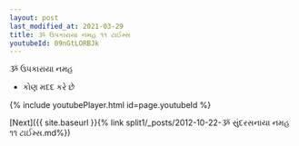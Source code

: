 ```yaml
---
layout: post
last_modified_at: 2021-03-29
title: ૐ ઉપકારાયા નમહ ૧૧ ટાઈમ્સ
youtubeId: 09nGtLORBJk
---
```

 
 
 ૐ ઉપકારાયા નમહ  
 
 -  કોણ મદદ કરે છે 
 
  
 
  
 
 
 
 
 
 


{% include youtubePlayer.html id=page.youtubeId %}
 
[Next]({{ site.baseurl }}{% link  split1/_posts/2012-10-22-ૐ સુંદરસનાયા નમહ ૧૧ ટાઈમ્સ.md%})
 
